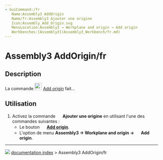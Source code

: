 ```yaml
---
- GuiCommand:/fr
   Name:Assembly3 AddOrigin
   Name/fr:Assembly3 Ajouter une origine
   Icon:Assembly_Add_Origin.svg‎‎
   MenuLocation:Assembly3 → Workplane and origin → Add origin
   Workbenches:[Assembly3](Assembly3_Workbench/fr.md)
---
```


# Assembly3 AddOrigin/fr

## Description

La commande <img alt="" src=images/Assembly_Add_Origin.svg  style="width:24px;"> [Add origin](Assembly3_AddOrigin/fr.md) fait\...

## Utilisation

1.  Activez la commande <img alt="" src=images/Assembly_Add_Origin.svg  style="width:16px;"> **Ajouter une origine** en utilisant l\'une des commandes suivantes :
    -   Le bouton **<img src="images/Assembly_Add_Origin.svg_" width=16px> [Add origin](Assembly3_AddOrigin/fr.md)**.
    -   L\'option de menu **Assembly3 → Workplane and origin → <img src="images/Assembly_Add_Origin.svg_" width=16px> Add origin**.



---
![](images/Right_arrow.png) [documentation index](../README.md) > Assembly3 AddOrigin/fr
